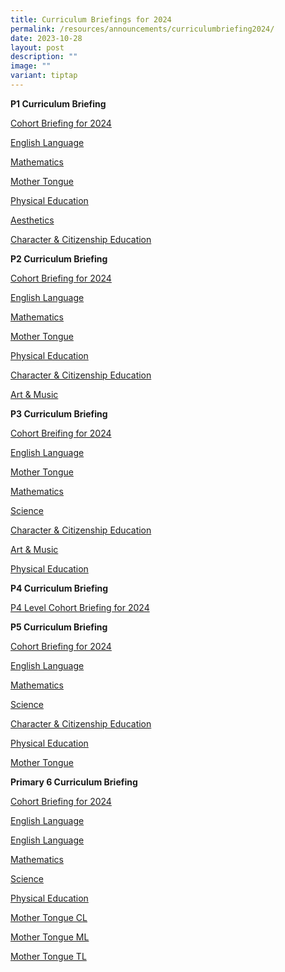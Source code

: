 ```yaml
---
title: Curriculum Briefings for 2024
permalink: /resources/announcements/curriculumbriefing2024/
date: 2023-10-28
layout: post
description: ""
image: ""
variant: tiptap
---
```

<p><strong>P1 Curriculum Briefing</strong>
</p>
<p><a href="https://drive.google.com/file/d/19L5zGe35WiyaR2QA6CBBcz1T00yVMONz/view?usp=drive_link" rel="noopener noreferrer nofollow" target="_blank">Cohort Briefing for 2024</a>
</p>
<p><a href="https://drive.google.com/file/d/1nnG2TtXuRrGsl5PQYYksPgItpkMvQSSk/view?usp=drive_link" rel="noopener noreferrer nofollow" target="_blank">English Language</a>
</p>
<p><a href="https://drive.google.com/file/d/1gdcES2MvDC09Pw6I4rqyFHcg9__VXQ4e/view?usp=drive_link" rel="noopener noreferrer nofollow" target="_blank">Mathematics</a>
</p>
<p><a href="https://drive.google.com/file/d/16cxOZt0J8Y7cMd_GTaBYbRtl6Sck83P3/view?usp=drive_link" rel="noopener noreferrer nofollow" target="_blank">Mother Tongue</a>
</p>
<p><a href="https://drive.google.com/file/d/1hleb1S7fxEOTx1seh3EFCO1FigRoU3zB/view?usp=drive_link" rel="noopener noreferrer nofollow" target="_blank">Physical Education</a>
</p>
<p><a href="https://drive.google.com/file/d/1GdKWWpstZ6BVWl-M291-TGRSMq_nfjSR/view?usp=drive_link" rel="noopener noreferrer nofollow" target="_blank">Aesthetics</a>
</p>
<p><a href="https://drive.google.com/file/d/1OYiQv91Ij89aPaMWJGaGX-X_pOSPesI1/view?usp=drive_link" rel="noopener noreferrer nofollow" target="_blank">Character &amp; Citizenship Education</a>
</p>
<p><strong>P2 Curriculum Briefing</strong>
</p>
<p><a href="https://drive.google.com/file/d/1SCXAxoLF1fThleEcEcCaq1usBzQt8fUg/view?usp=drive_link" rel="noopener noreferrer nofollow" target="_blank">Cohort Briefing for 2024</a>
</p>
<p><a href="https://drive.google.com/file/d/1fBedexfBBdOYEzhJ0BSHOQ1xOjL73FsV/view?usp=drive_link" rel="noopener noreferrer nofollow" target="_blank">English Language</a>
</p>
<p><a href="https://drive.google.com/file/d/19BRGSY1bixwugbN_hzH7DKOfeyscBAlP/view?usp=drive_link" rel="noopener noreferrer nofollow" target="_blank">Mathematics</a>
</p>
<p><a href="https://drive.google.com/file/d/1dKmyhqSO6FeYbGfcRJ7OjY__04SMjxeW/view?usp=drive_link" rel="noopener noreferrer nofollow" target="_blank">Mother Tongue</a>
</p>
<p><a href="https://drive.google.com/file/d/1woxdmMGQxnw5vMtSSfbyKj1MExzQKhWi/view?usp=drive_link" rel="noopener noreferrer nofollow" target="_blank">Physical Education</a>
</p>
<p><a href="https://drive.google.com/file/d/1LOvxmjTh1Cipl09neMLN-4Mz_cUcOcDN/view?usp=drive_link" rel="noopener noreferrer nofollow" target="_blank">Character &amp; Citizenship Education</a>
</p>
<p><a href="https://drive.google.com/file/d/1FW7k8Md5WE3tdmDhHYJm-GhEQRYWZzDu/view?usp=drive_link" rel="noopener noreferrer nofollow" target="_blank">Art &amp; Music</a>
</p>
<p><strong>P3 Curriculum Briefing</strong>
</p>
<p><a href="https://drive.google.com/file/d/1frLzxrtDNcM25aNU3ZxQElwjvGQsj0NN/view?usp=drive_link" rel="noopener noreferrer nofollow" target="_blank">Cohort Breifing for 2024</a>
</p>
<p><a href="https://drive.google.com/file/d/1G7M03hcwGxBM1144MGsAWTCRVEJ1SasG/view?usp=drive_link" rel="noopener noreferrer nofollow" target="_blank">English Language</a>
</p>
<p><a href="https://drive.google.com/file/d/1IH4aYpvjEzY3HrK9c-VBvIpZtp38QhhA/view?usp=drive_link" rel="noopener noreferrer nofollow" target="_blank">Mother Tongue</a>
</p>
<p><a href="https://drive.google.com/file/d/1I4TFXs3Sf9tZdYuoJwojoqaf7-SA6D8K/view?usp=drive_link" rel="noopener noreferrer nofollow" target="_blank">Mathematics</a>
</p>
<p><a href="https://drive.google.com/file/d/1_kVbXXq0P_mMpDWh4sTDPpOCcle9IU9n/view?usp=drive_link" rel="noopener noreferrer nofollow" target="_blank">Science</a>
</p>
<p><a href="https://drive.google.com/file/d/1oERhpiik_bUy52s_tzrS1Yq3mxVWXnbs/view?usp=drive_link" rel="noopener noreferrer nofollow" target="_blank">Character &amp; Citizenship Education</a>
</p>
<p><a href="https://drive.google.com/file/d/1WHSY85OU8TskN9OA3m6cjAwV7VUxnvG_/view?usp=drive_link" rel="noopener noreferrer nofollow" target="_blank">Art &amp; Music</a>
</p>
<p><a href="https://drive.google.com/file/d/1RLWvdXv46VtUUcRD0vBsxBcKjqGf8sGc/view?usp=drive_link" rel="noopener noreferrer nofollow" target="_blank">Physical Education</a>
</p>
<p><strong>P4 Curriculum Briefing</strong>
</p>
<p><a href="/files/Curriculum_Briefing_for_2024_P5_Students___LATEST.pdf" rel="noopener noreferrer nofollow" target="_blank">P4 Level Cohort Briefing for 2024</a>
</p>
<p><strong>P5 Curriculum Briefing</strong>
</p>
<p><a href="/files/2023_P5_Curriculum_Briefing_Part_2_10_Nov_2023_website.pdf" rel="noopener noreferrer nofollow" target="_blank">Cohort Briefing for 2024</a>
</p>
<p><a href="https://drive.google.com/file/d/1j3vEMml5i1RXSxJMqed6s2W4lbVM6zoW/view?usp=drive_link" rel="noopener noreferrer nofollow" target="_blank">English Language</a>
</p>
<p><a href="https://drive.google.com/file/d/1uFK_xBr9HVaeVZneX-sPGIyrl7chJ9F1/view?usp=drive_link" rel="noopener noreferrer nofollow" target="_blank">Mathematics</a>
</p>
<p><a href="https://drive.google.com/file/d/1AnsxTe0RwRDmgU0Bxtr70T7_ESZq36w5/view?usp=drive_link" rel="noopener noreferrer nofollow" target="_blank">Science</a>
</p>
<p><a href="https://drive.google.com/file/d/1pVY9SvsHhJfS2p5uKsw8pKM7C-lxjVSH/view?usp=drive_link" rel="noopener noreferrer nofollow" target="_blank">Character &amp; Citizenship Education</a>
</p>
<p><a href="https://drive.google.com/file/d/1DZ3_EsTrn5VJUFLVuGNc1oTwInAkTi2z/view?usp=drive_link" rel="noopener noreferrer nofollow" target="_blank">Physical Education</a>
</p>
<p><a href="https://drive.google.com/file/d/1NPAG0kwTB_pVSwIfOO-VZH8x43cQC5Kk/view?usp=drive_link" rel="noopener noreferrer nofollow" target="_blank">Mother Tongue</a>
</p>
<p></p>
<p><strong>Primary 6 Curriculum Briefing</strong>
</p>
<p><a href="https://drive.google.com/file/d/1LUptOxhqOVeMWj95Kbyg1erOmOVsiTOv/view?usp=sharing" rel="noopener noreferrer nofollow" target="_blank">Cohort Briefing for 2024</a>
</p>
<p><a href="https://drive.google.com/file/d/1j3vEMml5i1RXSxJMqed6s2W4lbVM6zoW/view?usp=drive_link" rel="noopener noreferrer nofollow" target="_blank">English Language</a>
</p>
<p><a href="https://drive.google.com/file/d/1YIoCR0DupAQ7nJKOugmAMHfwZRStfE_S/view?usp=sharing" rel="noopener noreferrer nofollow" target="_blank">English Language</a>
</p>
<p><a href="https://drive.google.com/file/d/1cTtNoldUlPRzNyJ_hXuptzg7d3VF4WRC/view?usp=drive_link" rel="noopener noreferrer nofollow" target="_blank">Mathematics</a>
</p>
<p><a href="https://drive.google.com/file/d/1Y0o9shwUKv7hy8smCF2WpCGJsBsZa3iL/view?usp=drive_link" rel="noopener noreferrer nofollow" target="_blank">Science</a>
</p>
<p><a href="https://drive.google.com/file/d/1_WVwLQPxoqL0aHsl_Eg3ZUN6DFDUq5ln/view?usp=drive_link" rel="noopener noreferrer nofollow" target="_blank">Physical Education</a>
</p>
<p><a href="https://drive.google.com/file/d/16NUD8rHtmHASFHyv94wR00fK3Jml4Idt/view?usp=drive_link" rel="noopener noreferrer nofollow" target="_blank">Mother Tongue CL</a>
</p>
<p><a href="https://drive.google.com/file/d/1oUhxkKXYSBBnc8Q5gKHB98Wf5xx96mXh/view?usp=drive_link" rel="noopener noreferrer nofollow" target="_blank">Mother Tongue ML</a>
</p>
<p><a href="https://drive.google.com/file/d/1VWGG1V2D0mw0GhBrQpD9PmqfnaanD4Ml/view?usp=drive_link" rel="noopener noreferrer nofollow" target="_blank">Mother Tongue TL</a>
</p>